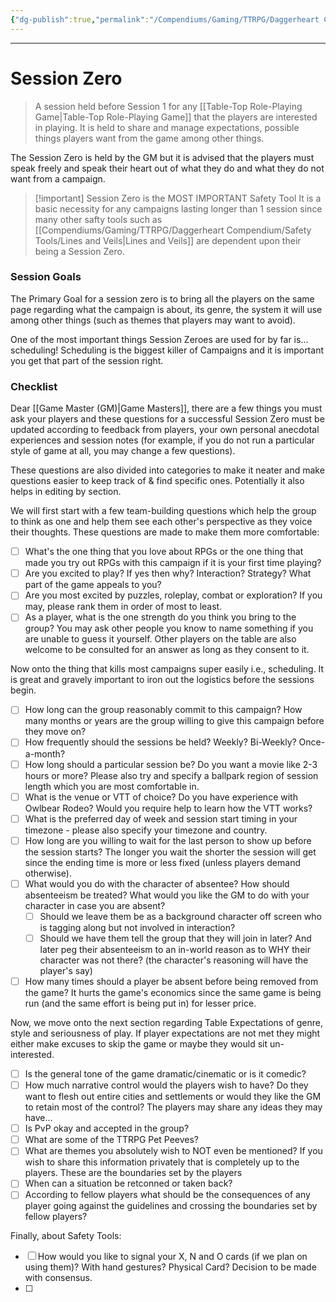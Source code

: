 ```yaml
---
{"dg-publish":true,"permalink":"/Compendiums/Gaming/TTRPG/Daggerheart Compendium/Safety Tools/Session Zero/"}
---
```



---
# Session Zero
> A session held before Session 1 for any [[Table-Top Role-Playing Game\|Table-Top Role-Playing Game]] that the players are interested in playing. It is held to share and manage expectations, possible things players want from the game among other things.

The Session Zero is held by the GM but it is advised that the players must speak freely and speak their heart out of what they do and what they do not want from a campaign.

> [!important] Session Zero is the MOST IMPORTANT Safety Tool
> It is a basic necessity for any campaigns lasting longer than 1 session since many other safty tools such as [[Compendiums/Gaming/TTRPG/Daggerheart Compendium/Safety Tools/Lines and Veils\|Lines and Veils]] are dependent upon their being a Session Zero.

### Session Goals
The Primary Goal for a session zero is to bring all the players on the same page regarding what the campaign is about, its genre, the system it will use among other things (such as themes that players may want to avoid).

One of the most important things Session Zeroes are used for by far is... scheduling!
Scheduling is the biggest killer of Campaigns and it is important you get that part of the session right.

### Checklist
Dear [[Game Master (GM)\|Game Masters]], there are a few things you must ask your players and these questions for a successful Session Zero must be updated according to feedback from players, your own personal anecdotal experiences and session notes (for example, if you do not run a particular style of game at all, you may change a few questions).

These questions are also divided into categories to make it neater and make questions easier to keep track of & find specific ones. Potentially it also helps in editing by section.

We will first start with a few team-building questions which help the group to think as one and help them see each other's perspective as they voice their thoughts. These questions are made to make them more comfortable:

- [ ] What's the one thing that you love about RPGs or the one thing that made you try out RPGs with this campaign if it is your first time playing?
- [ ] Are you excited to play? If yes then why? Interaction? Strategy? What part of the game appeals to you?
- [ ] Are you most excited by puzzles, roleplay, combat or exploration? If you may, please rank them in order of most to least.
- [ ] As a player, what is the one strength do you think you bring to the group? You may ask other people you know to name something if you are unable to guess it yourself. Other players on the table are also welcome to be consulted for an answer as long as they consent to it.

Now onto the thing that kills most campaigns super easily i.e., scheduling.
It is great and gravely important to iron out the logistics before the sessions begin. 

- [ ] How long can the group reasonably commit to this campaign? How many months or years are the group willing to give this campaign before they move on?
- [ ] How frequently should the sessions be held? Weekly? Bi-Weekly? Once-a-month?
- [ ] How long should a particular session be? Do you want a movie like 2-3 hours or more? Please also try and specify a ballpark region of session length which you are most comfortable in.
- [ ] What is the venue or VTT of choice? Do you have experience with Owlbear Rodeo? Would you require help to learn how the VTT works?
- [ ] What is the preferred day of week and session start timing in your timezone - please also specify your timezone and country.
- [ ] How long are you willing to wait for the last person to show up before the session starts? The longer you wait the shorter the session will get since the ending time is more or less fixed (unless players demand otherwise).
- [ ] What would you do with the character of absentee? How should absenteeism be treated? What would you like the GM to do with your character in case you are absent? 
	- [ ] Should we leave them be as a background character off screen who is tagging along but not involved in interaction?
	- [ ] Should we have them tell the group that they will join in later? And later peg their absenteeism to an in-world reason as to WHY their character was not there? (the character's reasoning will have the player's say)
- [ ] How many times should a player be absent before being removed from the game? It hurts the game's economics since the same game is being run (and the same effort is being put in) for lesser price.

Now, we move onto the next section regarding Table Expectations of genre, style and seriousness of play. If player expectations are not met they might either make excuses to skip the game or maybe they would sit un-interested.

- [ ] Is the general tone of the game dramatic/cinematic or is it comedic?
- [ ] How much narrative control would the players wish to have? Do they want to flesh out entire cities and settlements or would they like the GM to retain most of the control? The players may share any ideas they may have...
- [ ] Is PvP okay and accepted in the group?
- [ ] What are some of the TTRPG Pet Peeves?
- [ ] What are themes you absolutely wish to NOT even be mentioned? If you wish to share this information privately that is completely up to the players. These are the boundaries set by the players 
- [ ] When can a situation be retconned or taken back?
- [ ] According to fellow players what should be the consequences of any player going against the guidelines and crossing the boundaries set by fellow players?

Finally, about Safety Tools:
- [ ] How would you like to signal your X, N and O cards (if we plan on using them)? With hand gestures? Physical Card? Decision to be made with consensus.
- [ ] 